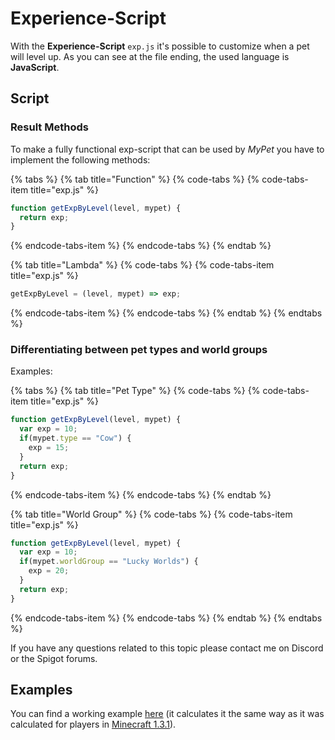 # Experience-Script

With the **Experience-Script** `exp.js` it's possible to customize when a pet will level up. As you can see at the file ending, the used language is **JavaScript**.

## Script

### Result Methods

To make a fully functional exp-script that can be used by _MyPet_ you have to implement the following methods:

{% tabs %}
{% tab title="Function" %}
{% code-tabs %}
{% code-tabs-item title="exp.js" %}
```javascript
function getExpByLevel(level, mypet) {
  return exp;
}
```
{% endcode-tabs-item %}
{% endcode-tabs %}
{% endtab %}

{% tab title="Lambda" %}
{% code-tabs %}
{% code-tabs-item title="exp.js" %}
```javascript
getExpByLevel = (level, mypet) => exp;
```
{% endcode-tabs-item %}
{% endcode-tabs %}
{% endtab %}
{% endtabs %}

### **Differentiating between pet types and world groups**

Examples:

{% tabs %}
{% tab title="Pet Type" %}
{% code-tabs %}
{% code-tabs-item title="exp.js" %}
```javascript
function getExpByLevel(level, mypet) {
  var exp = 10;
  if(mypet.type == "Cow") {
    exp = 15;
  }
  return exp;
}
```
{% endcode-tabs-item %}
{% endcode-tabs %}
{% endtab %}

{% tab title="World Group" %}
{% code-tabs %}
{% code-tabs-item title="exp.js" %}
```javascript
function getExpByLevel(level, mypet) {
  var exp = 10;
  if(mypet.worldGroup == "Lucky Worlds") {
    exp = 20;
  }
  return exp;
}
```
{% endcode-tabs-item %}
{% endcode-tabs %}
{% endtab %}
{% endtabs %}

If you have any questions related to this topic please contact me on Discord or the Spigot forums.

## Examples

You can find a working example [here](https://github.com/xXKeyleXx/MyPet/blob/master/experience-scripts/exp.js) \(it calculates it the same way as it was calculated for players in [Minecraft 1.3.1](http://www.minecraftwiki.net/wiki/Experience#Leveling_Up)\).

